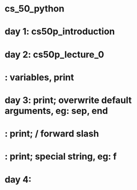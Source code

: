 # cs_50_python
# day 1: cs50p_introduction
# day 2: cs50p_lecture_0
#      : variables, print
# day 3: print; overwrite default arguments, eg: sep, end
#      : print; / forward slash
#      : print; special string, eg: f
# day 4: